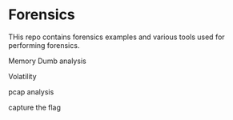 # Forensics

THis repo contains forensics examples and various tools used for performing forensics.

Memory Dumb analysis

Volatility

pcap analysis

capture the flag 
